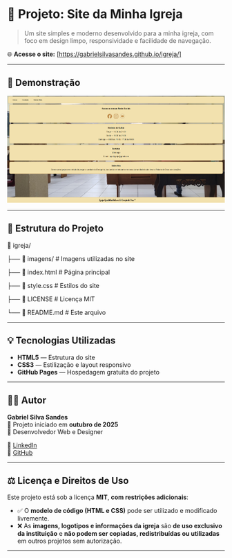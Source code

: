 # 🙌 Projeto: Site da Minha Igreja

> Um site simples e moderno desenvolvido para a minha igreja, com foco em design limpo, responsividade e facilidade de navegação.

🌐 **Acesse o site:** [https://gabrielsilvasandes.github.io/igreja/]

---

## 📸 Demonstração

![Preview do site](imagens/preview_site.png)

---

## 🧱 Estrutura do Projeto

📁 igreja/

├── 📂 imagens/ # Imagens utilizadas no site

├── 📄 index.html # Página principal

├── 🎨 style.css # Estilos do site

├── 📜 LICENSE # Licença MIT

└── 📘 README.md # Este arquivo


---

## 💡 Tecnologias Utilizadas

- **HTML5** — Estrutura do site  
- **CSS3** — Estilização e layout responsivo  
- **GitHub Pages** — Hospedagem gratuita do projeto

---

## 👨‍💻 Autor

**Gabriel Silva Sandes**  
📅 Projeto iniciado em **outubro de 2025**  
💼 Desenvolvedor Web e Designer 

🔗 [LinkedIn](https://www.linkedin.com/in/gabriel-silva-sandes)  
🐙 [GitHub](https://github.com/gabrielsilvasandes)

---

## ⚖️ Licença e Direitos de Uso

Este projeto está sob a licença **MIT**, **com restrições adicionais**:

- ✅ O **modelo de código (HTML e CSS)** pode ser utilizado e modificado livremente.  
- ❌ As **imagens, logotipos e informações da igreja** são **de uso exclusivo da instituição** e **não podem ser copiadas, redistribuídas ou utilizadas** em outros projetos sem autorização.

---
